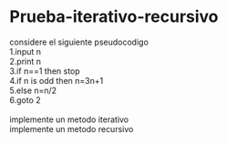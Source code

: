 # Prueba-iterativo-recursivo
considere el siguiente pseudocodigo<br/>
1.input n<br/>
2.print n<br/>
3.if n==1 then stop<br/>
4.if n is odd then n=3n+1<br/>
5.else n=n/2<br/>
6.goto 2<br/>
<br/>
implemente un metodo iterativo <br/>
implemente un metodo recursivo
